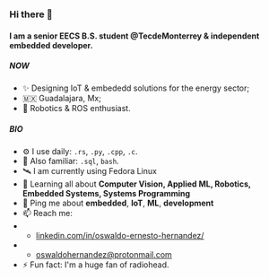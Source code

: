 ### Hi there 👋 ###

#### I am a senior EECS B.S. student @TecdeMonterrey & independent embedded developer.

##### NOW

- ✨ Designing IoT & embededd solutions for the energy sector;
- 🇲🇽 Guadalajara, Mx;
- 🤖 Robotics & ROS enthusiast.

##### BIO

- ⚙️ I use daily: `.rs`, `.py`, `.cpp`, `.c`.
- 🔨 Also familiar: `.sql`, `bash`.
- 🛰 I am currently using Fedora Linux
- 🌱 Learning all about **Computer Vision, Applied ML, Robotics, Embedded Systems, Systems Programming**
- 💬 Ping me about **embedded**, **IoT**, **ML**, **development**
- 📫 Reach me: 
- - [linkedin.com/in/oswaldo-ernesto-hernandez/](https://www.linkedin.com/in/oswaldo-ernesto-hernandez/)
- - oswaldohernandez@protonmail.com
- ⚡️ Fun fact: I'm a huge fan of radiohead.
